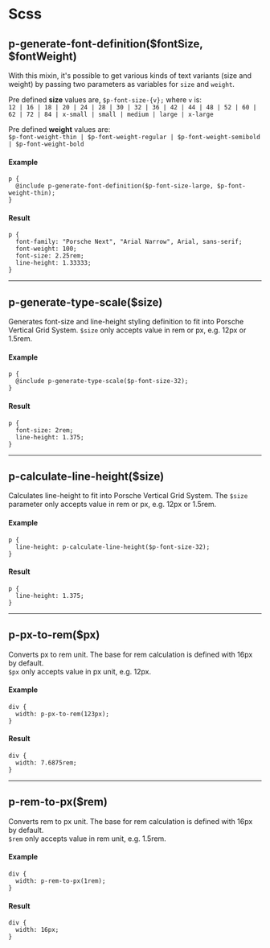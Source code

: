 # Scss

## p-generate-font-definition($fontSize, $fontWeight)

With this mixin, it's possible to get various kinds of text variants (size and weight) by passing two parameters as variables for `size` and `weight`. 

Pre defined **size** values are, `$p-font-size-{v};` where `v` is:  
`12 | 16 | 18 | 20 | 24 | 28 | 30 | 32 | 36 | 42 | 44 | 48 | 52 | 60 | 62 | 72 | 84 | x-small | small | medium | large | x-large`

Pre defined **weight** values are:  
`$p-font-weight-thin | $p-font-weight-regular | $p-font-weight-semibold | $p-font-weight-bold`

#### Example

```
p {
  @include p-generate-font-definition($p-font-size-large, $p-font-weight-thin);
}
```

#### Result
```
p {
  font-family: "Porsche Next", "Arial Narrow", Arial, sans-serif;
  font-weight: 100;
  font-size: 2.25rem;
  line-height: 1.33333;
}
```

---

## p-generate-type-scale($size)
Generates font-size and line-height styling definition to fit into Porsche Vertical Grid System.
`$size` only accepts value in rem or px, e.g. 12px or 1.5rem.

#### Example
```
p {
  @include p-generate-type-scale($p-font-size-32);
}
```

#### Result
```
p {
  font-size: 2rem;
  line-height: 1.375;
}
```

---

## p-calculate-line-height($size)
Calculates line-height to fit into Porsche Vertical Grid System.
The `$size` parameter only accepts value in rem or px, e.g. 12px or 1.5rem.

#### Example
```
p {
  line-height: p-calculate-line-height($p-font-size-32);
}
```

#### Result
```
p {
  line-height: 1.375;
}
```

---

## p-px-to-rem($px)
Converts px to rem unit. The base for rem calculation is defined with 16px by default.  
`$px` only accepts value in px unit, e.g. 12px.

#### Example
```
div {
  width: p-px-to-rem(123px);
}
```

#### Result
```
div {
  width: 7.6875rem;
}
```

---

## p-rem-to-px($rem)
Converts rem to px unit. The base for rem calculation is defined with 16px by default.  
`$rem` only accepts value in rem unit, e.g. 1.5rem.

#### Example
```
div {
  width: p-rem-to-px(1rem);
}
```

#### Result
```
div {
  width: 16px;
}
```